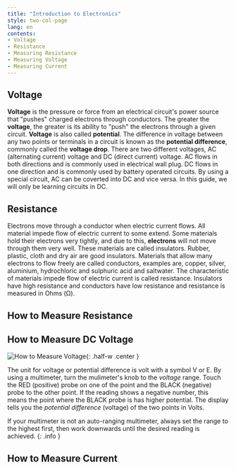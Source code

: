 ```yaml
---
title: "Introduction to Electronics"
style: two-col-page
lang: en
contents:
- Voltage
- Resistance
- Measuring Resistance
- Measuring Voltage
- Measuring Current
---
```


## Voltage

**Voltage** is the pressure or force from an electrical circuit's power source that "pushes" charged electrons through conductors. The greater the **voltage**, the greater is its ability to "push" the electrons through a given circuit. **Voltage** is also called **potential**. The difference in voltage between any two points or terminals in a circuit is known as the **potential difference**, commonly called the **voltage drop**. There are two different voltages, AC (alternating current) voltage and DC (direct current) voltage. AC flows in both directions and is commonly used in electrical wall plug. DC flows in one direction and is commonly used by battery operated circuits. By using a special circuit, AC can be coverted into DC and vice versa. In this guide, we will only be learning circuits in DC.

## Resistance

Electrons move through a conductor when electric current flows. All material impede flow of electric current to some extend. Some materials hold their electrons very tightly, and due to this, **electrons** will not move through them very well. These materials are called insulators. Rubber, plastic, cloth and dry air are good insulators. Materials that allow many electrons to flow freely are called conductors, examples are, copper, silver, aluminium, hydrochloric and sulphuric acid and saltwater. The characteristic of materials impede flow of electric current is called resistance.  Insulators have high resistance and conductors have low resistance and resistance is measured in Ohms (Ω).



## How to Measure Resistance



## How to Measure DC Voltage

![How to Measure Voltage](img/measure_voltage.svg){: .half-w .center }

The unit for voltage or potential difference is volt with a symbol V or E. By using a multimeter, turn the mulimeter's knob to the *voltage* range. Touch the RED (positive) probe on one of the point and the BLACK (negative) probe to the other point. If the reading shows a negative number, this means the point where the BLACK probe is has higher potential. The display tells you the *potential difference* (voltage) of the two points in Volts.

If your multimeter is not an auto-ranging multimeter, always set the range to the highest first, then work downwards until the desired reading is achieved.
{: .info }


## How to Measure Current



